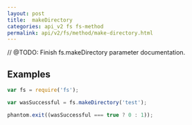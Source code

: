 ```yaml
---
layout: post
title:  makeDirectory
categories: api_v2 fs fs-method
permalink: api/v2/fs/method/make-directory.html
---
```


// @TODO: Finish fs.makeDirectory parameter documentation.

## Examples

```javascript
var fs = require('fs');

var wasSuccessful = fs.makeDirectory('test');

phantom.exit((wasSuccessful === true ? 0 : 1));
```

